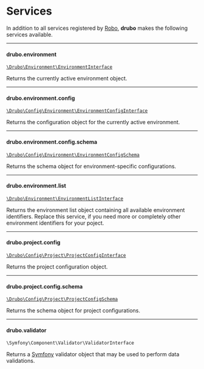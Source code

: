 # Services

In addition to all services registered by [Robo][robo], **drubo** makes the 
following services available.

---

#### drubo.environment

[```\Drubo\Environment\EnvironmentInterface```][code.environmentinterface]

Returns the currently active environment object.

---

#### drubo.environment.config

[```\Drubo\Config\Environment\EnvironmentConfigInterface```][code.environmentconfiginterface]

Returns the configuration object for the currently active environment.

---

#### drubo.environment.config.schema

[```\Drubo\Config\Environment\EnvironmentConfigSchema```][code.environmentconfigschema]

Returns the schema object for environment-specific configurations.

---

#### drubo.environment.list

[```\Drubo\Environment\EnvironmentListInterface```][code.environmentlistinterface]

Returns the environment list object containing all available environment 
identifiers. Replace this service, if you need more or completely other 
environment identifiers for your poject.

---

#### drubo.project.config

[```\Drubo\Config\Project\ProjectConfigInterface```][code.projectconfiginterface]

Returns the project configuration object.

---

#### drubo.project.config.schema

[```\Drubo\Config\Project\ProjectConfigSchema```][code.projectconfigschema]

Returns the schema object for project configurations.

---

#### drubo.validator

```\Symfony\Component\Validator\ValidatorInterface```

Returns a [Symfony][symfony] validator object that may be used to perform data validations.

[code.environmentconfiginterface]: ../src/Config/Environment/EnvironmentConfigInterface.php
[code.environmentconfigschema]: ../src/Config/Environment/EnvironmentConfigSchema.php
[code.environmentinterface]: ../src/Environment/EnvironmentInterface.php
[code.environmentlistinterface]: ../src/Environment/EnvironmentListInterface.php
[code.projectconfiginterface]: ../src/ConfigProject/ProjectConfigInterface.php
[code.projectconfigschema]: ../src/ConfigProject/ProjectConfigSchema.php
[robo]: http://robo.li/
[symfony]: https://symfony.com/
